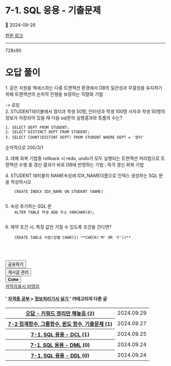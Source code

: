 # 7-1. SQL 응용 - 기출문제

📅 2024-09-26

[원문 링크](https://code-chy.tistory.com/161)

---

<div class="area_view" id="article-view">
 <!-- System - START -->
 <div class="revenue_unit_wrap">
  <div class="revenue_unit_item adfit">
   <div class="revenue_unit_info">
    728x90
   </div>
   <ins class="kakao_ad_area" data-ad-height="90px" data-ad-unit="DAN-nP21vcNIK4cPjSVz" data-ad-width="728px" style="display: none;">
   </ins>
   <script async="async" src="//t1.daumcdn.net/kas/static/ba.min.js" type="text/javascript">
   </script>
  </div>
 </div>
 <!-- System - END -->
 <div class="contents_style">
  <h1>
   오답 풀이
  </h1>
  <p data-ke-size="size16">
   1. 같은 자원을 액세스하는 다중 트랜잭션 환경에서 DB의 일관성과 무결성을 유지하기 위해 트랜잭션의 순차적 진행을 보장하는 직렬화 기법
  </p>
  <p data-ke-size="size16">
   -&gt; 로킹
   <br/>
   2. STUDENT테이블에서 컴터과 학생 50명, 인터넷과 학생 100명 사자과 학생 50명의 정보가 저장되어 있을 때 다음 sql문의 실행결과와 튜플의 수는?
  </p>
  <pre class="sql"><code>1. SELECT DEPT FROM STUDENT;
2. SELECT DISTINCT DEPT FROM STUDENT;
3. SELECT COUNT(DISTINT DEPT) FROM STUDENT WHERE DEPT = '컴터'
</code></pre>
  <p data-ke-size="size16">
   순차적으로 200/3/1
  </p>
  <p data-ke-size="size16">
   3. 데베 회복 기법중 rollback 시 redo, undo가 모두 실행되는 트랜잭션 처리법으로 트랜잭션 수행 중 갱신 결과가 바로 DB에 반영하는 기법 : 즉각 갱신 회복 기법
  </p>
  <p data-ke-size="size16">
   4. STUDENT 테미블의 NAME속성에 IDX_NAME이름으로 인덱스 생성하는 SQL 문을 작성하시오
   <br/>
   <code>
    CREATE INDEX IDX_NAME ON STUDENT (NAME)
   </code>
  </p>
  <p data-ke-size="size16">
   5. 속성 추가하는 SQL 문
   <code>
    ALTER TABLE 학생 ADD 주소 VARCHAR(8);
   </code>
  </p>
  <p data-ke-size="size16">
   6. 제약 조건 시, 특정 값만 가질 수 있도록 조건을 건다면?
   <br/>
   <code>
    CREATE TABLE 사람(성별 CHAR(1) **CHECK('M' OR 'F'))**
   </code>
  </p>
 </div>
 <!-- System - START -->
 <!-- System - END -->
 <script async="" crossorigin="anonymous" onerror="changeAdsenseToAdfit()" src="https://pagead2.googlesyndication.com/pagead/js/adsbygoogle.js?client=ca-pub-9527582522912841">
 </script>
 <!-- inventory -->
 <ins class="adsbygoogle" data-ad-adfit-unit="DAN-HCZEy0KQLPMGnGuC" data-ad-client="ca-pub-9527582522912841" data-ad-format="auto" data-ad-slot="4947159016" data-ad-type="inventory" data-full-width-responsive="true" style="margin:50px 0; display:block">
 </ins>
 <script id="adsense_script">
  (adsbygoogle = window.adsbygoogle || []).push({});
 </script>
 <script>
  if(window.ObserveAdsenseUnfilledState !== undefined){ ObserveAdsenseUnfilledState(); }
 </script>
 <div class="container_postbtn #post_button_group">
  <div class="postbtn_like">
   <script>
    window.ReactionButtonType = 'reaction';
window.ReactionApiUrl = '//code-chy.tistory.com/reaction';
window.ReactionReqBody = {
    entryId: 161
}
   </script>
   <div class="wrap_btn" data-tistory-react-app="Reaction" id="reaction-161">
   </div>
   <div class="wrap_btn wrap_btn_share">
    <button aria-expanded="false" class="btn_post sns_btn btn_share" data-blog-title="Cohe" data-description="오답 풀이1. 같은 자원을 액세스하는 다중 트랜잭션 환경에서 DB의 일관성과 무결성을 유지하기 위해 트랜잭션의 순차적 진행을 보장하는 직렬화 기법-&gt; 로킹2. STUDENT테이블에서 컴터과 학생 50명, 인터넷과 학생 100명 사자과 학생 50명의 정보가 저장되어 있을 때 다음 sql문의 실행결과와 튜플의 수는?1. SELECT DEPT FROM STUDENT;2. SELECT DISTINCT DEPT FROM STUDENT;3. SELECT COUNT(DISTINT DEPT) FROM STUDENT WHERE DEPT = '컴터'순차적으로 200/3/13. 데베 회복 기법중 rollback 시 redo, undo가 모두 실행되는 트랜잭션 처리법으로 트랜잭션 수행 중 갱신 결과가 바로 DB에 반영하는 기.." data-pc-url="https://code-chy.tistory.com/161" data-profile-image="https://tistory1.daumcdn.net/tistory/5646409/attach/8bf562b73e38446a9f0bb065fc30f867" data-profile-name="코헤0121" data-relative-pc-url="/161" data-thumbnail-url="https://t1.daumcdn.net/tistory_admin/static/images/openGraph/opengraph.png" data-title="7-1. SQL 응용 - 기출문제" type="button">
     <span class="ico_postbtn ico_share">
      공유하기
     </span>
    </button>
    <div class="layer_post" id="tistorySnsLayer">
    </div>
   </div>
   <div class="wrap_btn wrap_btn_etc" data-category-visibility="public" data-entry-id="161" data-entry-visibility="public">
    <button aria-expanded="false" class="btn_post btn_etc2" type="button">
     <span class="ico_postbtn ico_etc">
      게시글 관리
     </span>
    </button>
    <div class="layer_post" id="tistoryEtcLayer">
    </div>
   </div>
  </div>
  <button class="btn_menu_toolbar btn_subscription #subscribe" data-blog-id="5646409" data-device="web_pc" data-tiara-action-name="구독 버튼_클릭" data-url="https://code-chy.tistory.com/161" type="button">
   <em class="txt_state">
   </em>
   <strong class="txt_tool_id">
    Cohe
   </strong>
   <span class="img_common_tistory ico_check_type1">
   </span>
  </button>
  <div class="postbtn_ccl" data-ccl-derive="1" data-ccl-type="6">
   <a class="link_ccl" href="https://creativecommons.org/licenses/by-nc/4.0/deed.ko" rel="license" target="_blank">
    <span class="bundle_ccl">
     <span class="ico_postbtn ico_ccl1">
      저작자표시
     </span>
     <span class="ico_postbtn ico_ccl2">
      비영리
     </span>
    </span>
   </a>
  </div>
  <!--
            <rdf:RDF xmlns="https://web.resource.org/cc/" xmlns:dc="https://purl.org/dc/elements/1.1/" xmlns:rdf="https://www.w3.org/1999/02/22-rdf-syntax-ns#">
                <Work rdf:about="">
                    <license rdf:resource="https://creativecommons.org/licenses/by-nc/4.0/deed.ko" />
                </Work>
                <License rdf:about="https://creativecommons.org/licenses/by-nc/4.0/deed.ko">
                    <permits rdf:resource="https://web.resource.org/cc/Reproduction"/>
                    <permits rdf:resource="https://web.resource.org/cc/Distribution"/>
                    <requires rdf:resource="https://web.resource.org/cc/Notice"/>
                    <requires rdf:resource="https://web.resource.org/cc/Attribution"/>
                    <permits rdf:resource="https://web.resource.org/cc/DerivativeWorks"/>
<prohibits rdf:resource="https://web.resource.org/cc/CommercialUse"/>

                </License>
            </rdf:RDF>
            -->
  <div data-tistory-react-app="SupportButton">
  </div>
 </div>
 <!-- PostListinCategory - START -->
 <div class="another_category another_category_color_gray">
  <h4>
   '
   <a href="/category/%EC%9E%90%EA%B2%A9%EC%A6%9D%20%EA%B3%B5%EB%B6%80">
    자격증 공부
   </a>
   &gt;
   <a href="/category/%EC%9E%90%EA%B2%A9%EC%A6%9D%20%EA%B3%B5%EB%B6%80/%EC%A0%95%EB%B3%B4%EC%B2%98%EB%A6%AC%EA%B8%B0%EC%82%AC%20%EC%8B%A4%EA%B8%B0">
    정보처리기사 실기
   </a>
   ' 카테고리의 다른 글
  </h4>
  <table>
   <tr>
    <th>
     <a href="/165">
      오답 - 키워드 정리만 해놓음
     </a>
     <span>
      (2)
     </span>
    </th>
    <td>
     2024.09.29
    </td>
   </tr>
   <tr>
    <th>
     <a href="/162">
      7-2 집계함수, 그룹함수, 윈도 함수, 기출문제
     </a>
     <span>
      (1)
     </span>
    </th>
    <td>
     2024.09.27
    </td>
   </tr>
   <tr>
    <th>
     <a href="/160">
      7-1. SQL 응용 - DCL
     </a>
     <span>
      (1)
     </span>
    </th>
    <td>
     2024.09.25
    </td>
   </tr>
   <tr>
    <th>
     <a href="/159">
      7-1. SQL 응용 - DML
     </a>
     <span>
      (0)
     </span>
    </th>
    <td>
     2024.09.24
    </td>
   </tr>
   <tr>
    <th>
     <a href="/158">
      7-1. SQL 응용 - DDL
     </a>
     <span>
      (0)
     </span>
    </th>
    <td>
     2024.09.24
    </td>
   </tr>
  </table>
 </div>
 <!-- PostListinCategory - END -->
</div>
